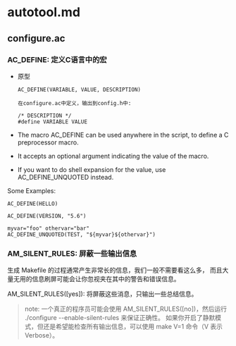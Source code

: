 autotool.md
===========




## configure.ac

### AC_DEFINE: 定义C语言中的宏

* 原型

  ```
  AC_DEFINE(VARIABLE, VALUE, DESCRIPTION)

  在configure.ac中定义，输出到config.h中: 
  
  /* DESCRIPTION */
  #define VARIABLE VALUE
  ```

* The macro AC_DEFINE can be used anywhere in the script, to define a C preprocessor macro.
* It accepts an optional argument indicating the value of the macro.
* If you want to do shell expansion for the value, use AC_DEFINE_UNQUOTED instead.

Some Examples:

  ```
  AC_DEFINE(HELLO) 

  AC_DEFINE(VERSION, "5.6") 
  
  myvar="foo" othervar="bar"
  AC_DEFINE_UNQUOTED(TEST, "${myvar}${othervar}")
  ```

### AM_SILENT_RULES: 屏蔽一些输出信息

生成 Makefile 的过程通常产生非常长的信息，我们一般不需要看这么多， 而且大量无用的信息刷屏可能会让你忽视夹在其中的警告和错误信息。

AM_SILENT_RULES([yes]): 将屏蔽这些消息，只输出一些总结信息。

> note: 一个真正的程序员可能会使用 AM_SILENT_RULES([no])，然后运行 ./configure --enable-silent-rules 来保证正确性。
> 如果你开启了静默模式，但还是希望能检查所有输出信息，可以使用 make V=1 命令（V 表示 Verbose）。

